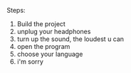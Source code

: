 Steps:
1. Build the project
2. unplug your headphones
3. turn up the sound, the loudest u can
4. open the program
5. choose your language
6. i'm sorry
